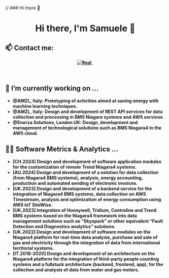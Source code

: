 // ### Hi there 👋
<p>
  <h1 align="center"><b>Hi there, I'm Samuele 👋</h1>
</p>

## 📫 Contact me:
<p align="center">
<a href="https://www.linkedin.com/in/samuele-annulli-30961030/">
<img src="https://img.shields.io/badge/LinkedIn-blue?style=flat&logo=linkedin&labelColor=blue" alt="Repl" />
</a>&nbsp;
</p>
<br />
  
## 🔭 I’m currently working on ...
- @AMZL, Italy: Prototyping of activities aimed at saving energy with machine learning techniques. 
- @AMZL, Italy: Design and development of REST API services for data collection and processing in BMS Niagara systems and AWS services. 
- @Enerza Solutions, London UK: Design, development and management of technological solutions such as BMS Niagara4 in the AWS cloud. 


## 👩‍💻 Software Metrics & Analytics ...
- [CH.2024] Design and development of software application modules for the customization of remote Trend Niagara4 systems.
- [AU.2024] Design and development of a solution for data collection (from Niagara4 BMS systems), analysis, energy accounting, production and automated sending of electronic invoices.
- [UK.2023] Design and development of a backend service for the integration of Niagara4 BMS systems, data collection on AWS Timestream, analysis and optimization of energy consumption using AWS IoT SiteWise.
- [UK.2023] Integration of Honeywell, Tridium, Centraline and Trend BMS systems based on the Niagara4 framework into data management solutions such as “Skyspark”  or  other  equivalent  “Fault  Detection  and  Diagnostics analytics” solutions. 
- [UK.2022] Design and development of software modules on the Niagara4 platform for real-time data analysis, purchase and sale of gas and electricity through the integration of data from international territorial systems.
- [IT.2018-2020] Design and development of an architecture on the Niagara4 platform for the integration of third-party people counting systems and a fullstack architecture (backend, frontend, app), for the collection and analysis of data from water and gas meters.

<!--
**samueleannulli/samueleannulli** is a ✨ _special_ ✨ repository because its `README.md` (this file) appears on your GitHub profile.

Here are some ideas to get you started:

- 🔭 I’m currently working on ...
- 🌱 I’m currently learning ...
- 👯 I’m looking to collaborate on ...
- 🤔 I’m looking for help with ...
- 💬 Ask me about ...
- 📫 How to reach me: ...
- 😄 Pronouns: ...
- ⚡ Fun fact: ...
-->
